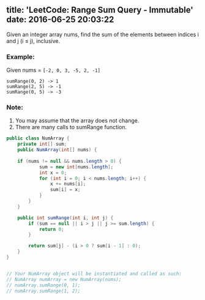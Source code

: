 title: 'LeetCode: Range Sum Query - Immutable'
date: 2016-06-25 20:03:22
---

Given an integer array nums, find the sum of the elements between indices i and j (i ≤ j), inclusive.

### Example:
Given nums = `[-2, 0, 3, -5, 2, -1]`
```
sumRange(0, 2) -> 1
sumRange(2, 5) -> -1
sumRange(0, 5) -> -3
```
### Note:
1. You may assume that the array does not change.
2. There are many calls to sumRange function.

```java
public class NumArray {
    private int[] sum;
    public NumArray(int[] nums) {
        
    if (nums != null && nums.length > 0) {
            sum = new int[nums.length];
            int x = 0;
            for (int i = 0; i < nums.length; i++) {
                x += nums[i];
                sum[i] = x;
            }
        }
    }

    public int sumRange(int i, int j) {
        if (sum == null || i > j || j >= sum.length) {
            return 0;
        }

        return sum[j] - (i > 0 ? sum[i - 1] : 0);
    }
}


// Your NumArray object will be instantiated and called as such:
// NumArray numArray = new NumArray(nums);
// numArray.sumRange(0, 1);
// numArray.sumRange(1, 2);
```